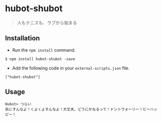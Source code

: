 hubot-shubot
============

> 人もテニスも、ラブから始まる

Installation
------------

* Run the `npm install` command.

```
$ npm install hubot-shubot -save
```

* Add the following code in your `external-scripts.json` file.

```
["hubot-shubot"]
```

Usage
-----

```
Hubot> つらい
気にすんなよ！くよくよすんなよ！大丈夫、どうにかなるって！ドントウォーリー！ビーハッピー！
```
